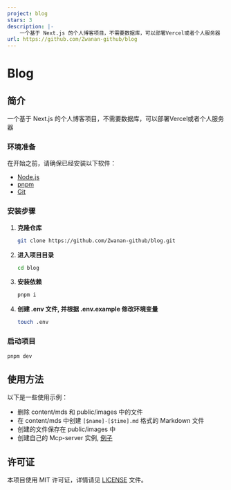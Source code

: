 ```yaml
---
project: blog
stars: 3
description: |-
    一个基于 Next.js 的个人博客项目，不需要数据库，可以部署Vercel或者个人服务器
url: https://github.com/Zwanan-github/blog
---
```


# Blog

## 简介

一个基于 Next.js 的个人博客项目，不需要数据库，可以部署Vercel或者个人服务器

### 环境准备

在开始之前，请确保已经安装以下软件：

*   [Node.js](https://nodejs.org/) 
*   [pnpm](https://www.npmjs.com/)
*   [Git](https://git-scm.com/)

### 安装步骤

1.  **克隆仓库**

    ```bash
    git clone https://github.com/Zwanan-github/blog.git
    ```

2.  **进入项目目录**

    ```bash
    cd blog
    ```

3.  **安装依赖**

    ```bash
    pnpm i
    ```

4.  **创建 .env 文件, 并根据 .env.example 修改环境变量**
    ```bash
    touch .env
    ```

### 启动项目

```bash
pnpm dev
```

## 使用方法

以下是一些使用示例：

- 删除 content/mds 和 public/images 中的文件
- 在 content/mds 中创建 `[$name]-[$time].md` 格式的 Markdown 文件
- 创建的文件保存在 public/images 中
- 创建自己的 Mcp-server 实例, [例子](https://github.com/Zwanan-github/blog-mcp-server)

## 许可证

本项目使用 MIT 许可证，详情请见 [LICENSE](LICENSE) 文件。

